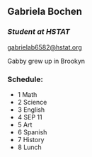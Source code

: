 ## **Gabriela Bochen**

### _Student at HSTAT_

gabrielab6582@hstat.org 

Gabby grew up in Brookyn

### Schedule: 
* 1 Math 
* 2 Science 
* 3 English 
* 4 SEP 11
* 5 Art 
* 6 Spanish 
* 7 History 
* 8 Lunch